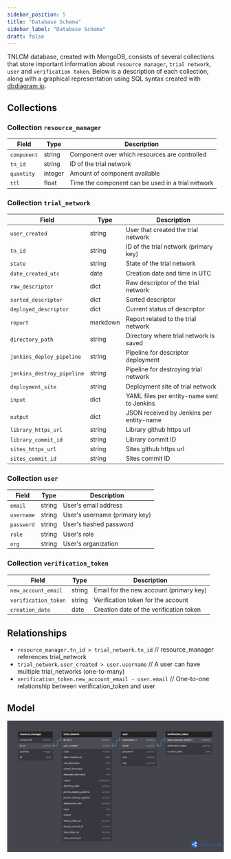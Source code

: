 ```yaml
---
sidebar_position: 5
title: "Database Schema"
sidebar_label: "Database Schema"
draft: false
---
```


TNLCM database, created with MongoDB, consists of several collections that store important information about `resource manager`, `trial network`, `user` and `verification token`. Below is a description of each collection, along with a graphical representation using SQL syntax created with [dbdiagram.io](https://dbdiagram.io/).

## Collections

### Collection `resource_manager`

| Field       | Type    | Description                                       |
| ----------- | ------- | ------------------------------------------------- |
| `component` | string  | Component over which resources are controlled     |
| `tn_id`     | string  | ID of the trial network                           |
| `quantity`  | integer | Amount of component available                     |
| `ttl`       | float   | Time the component can be used in a trial network |

### Collection `trial_network`

| Field                               | Type     | Description                                |
| ----------------------------------- | -------- | ------------------------------------------ |
| `user_created`                      | string   | User that created the trial network        |
| `tn_id`                             | string   | ID of the trial network (primary key)      |
| `state`                             | string   | State of the trial network                 |
| `date_created_utc`                  | date     | Creation date and time in UTC              |
| `raw_descriptor`                    | dict     | Raw descriptor of the trial network        |
| `sorted_descriptor`                 | dict     | Sorted descriptor                          |
| `deployed_descriptor`               | dict     | Current status of descriptor               |
| `report`                            | markdown | Report related to the trial network        |
| `directory_path`                    | string   | Directory where trial network is saved     |
| `jenkins_deploy_pipeline`           | string   | Pipeline for descriptor deployment         |
| `jenkins_destroy_pipeline`          | string   | Pipeline for destroying trial network      |
| `deployment_site`                   | string   | Deployment site of trial network           |
| `input`                             | dict     | YAML files per entity-name sent to Jenkins |
| `output`                            | dict     | JSON received by Jenkins per entity-name   |
| `library_https_url`                 | string   | Library github https url                   |
| `library_commit_id`                 | string   | Library commit ID                          |
| `sites_https_url`                   | string   | Sites github https url                     |
| `sites_commit_id`                   | string   | Sites commit ID                            |

### Collection `user`

| Field      | Type   | Description                   |
| ---------- | ------ | ----------------------------- |
| `email`    | string | User's email address          |
| `username` | string | User's username (primary key) |
| `password` | string | User's hashed password        |
| `role`     | string | User's role                   |
| `org`      | string | User's organization           |

### Collection `verification_token`

| Field                | Type   | Description                             |
| -------------------- | ------ | --------------------------------------- |
| `new_account_email`  | string | Email for the new account (primary key) |
| `verification_token` | string | Verification token for the account      |
| `creation_date`      | date   | Creation date of the verification token |

## Relationships

- `resource_manager.tn_id > trial_network.tn_id` // resource_manager references trial_network
- `trial_network.user_created > user.username` // A user can have multiple trial_networks (one-to-many)
- `verification_token.new_account_email - user.email` // One-to-one relationship between verification_token and user

## Model

![model](./images/model.png)
